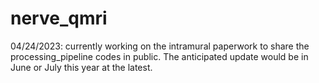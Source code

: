 # nerve_qmri

04/24/2023: currently working on the intramural paperwork to share the processing_pipeline codes in public. The anticipated update would be in June or July this year at the latest.
